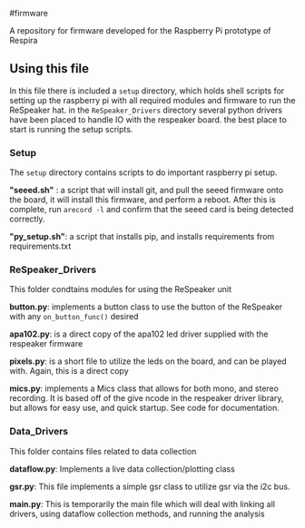 #firmware

A repository for firmware developed for the Raspberry Pi prototype of Respira

## Using this file
   In this file there is included a `setup` directory, which holds shell scripts for setting
   up the raspberry pi with all required modules and firmware to run the ReSpeaker hat.
   in the `ReSpeaker_Drivers` directory several python drivers have been placed to handle IO with
   the respeaker board.
   the best place to start is running the setup scripts. 
### Setup 
	
   The `setup` directory contains scripts to do important raspberry pi setup. 

   __"seeed.sh"__ : a script that will install git, and pull the seeed firmware onto the board,
                    it will install this firmware, and perform a reboot. 
                    After this is complete, run `arecord -l` and confirm that the seeed card 
		    is being detected correctly.

   __"py_setup.sh"__: a script that installs pip, and installs requirements from requirements.txt

### ReSpeaker\_Drivers

   This folder condtains modules for using the ReSpeaker unit

   __button.py__: implements a button class to use the button of the ReSpeaker with any `on_button_func()` desired

   __apa102.py__: is a direct copy of the apa102 led driver supplied with the respeaker firmware

   __pixels.py__: is a short file to utilize the leds on the board, and can be played with. Again, this is a direct copy

   __mics.py__: implements a Mics class that allows for both mono, and stereo recording. It is based off of the give ncode in the respeaker driver library, but allows for easy use, and quick startup. See code for documentation.


### Data\_Drivers

   This folder contains files related to data collection

   __dataflow.py__: Implements a live data collection/plotting class

   __gsr.py__:      This file implements a simple gsr class to utilize gsr via the i2c bus.
   
   __main.py__:      This is temporarily the main file which will deal with linking all drivers, using dataflow collection methods, and running the analysis